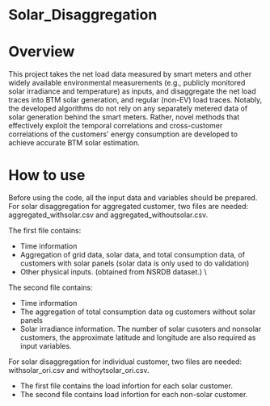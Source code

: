 # Solar_Disaggregation
# Overview 
This project takes the net load data measured by smart meters and other widely available environmental measurements (e.g., publicly monitored solar irradiance and temperature) as inputs, and disaggregate the net load traces into BTM solar generation, and regular (non-EV) load traces. Notably, the developed algorithms do not rely on any separately metered data of solar generation behind the smart meters. Rather, novel methods that effectively exploit the temporal correlations and cross-customer correlations of the customers' energy consumption are developed to achieve accurate BTM solar estimation. 
# How to use
Before using the code, all the input data and variables should be prepared. 
For solar disaggregation for aggregated customer, two files are needed: aggregated_withsolar.csv and aggregated_withoutsolar.csv. 

The first file contains:
- Time information 
- Aggregation of grid data, solar data, and total consumption data, of customers with solar panels (solar data is only used to do validation) 
- Other physical inputs. (obtained from NSRDB dataset.) \\

The second file contains:
- Time information 
- The aggregation of total consumption data og customers without solar panels 
- Solar irradiance information. 
The number of solar cusoters and nonsolar customers, the approximate latitude and longitude are also required as input variables.

For solar disaggregation for individual customer, two files are needed: withsolar_ori.csv and withoytsolar_ori.csv. 
- The first file contains the load infortion for each solar customer. 
- The second file contains load infortion for each non-solar customer. 
